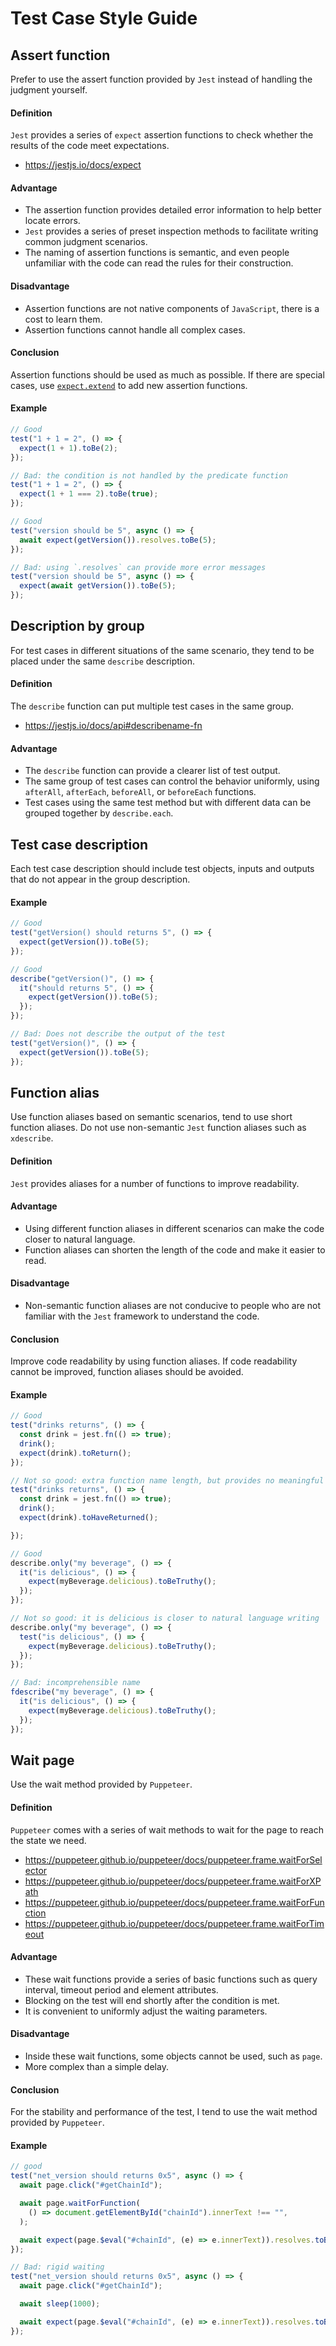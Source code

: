 # Test Case Style Guide

## Assert function

Prefer to use the assert function provided by `Jest` instead of handling the judgment yourself.

#### Definition

`Jest` provides a series of `expect` assertion functions to check whether the results of the code meet expectations.
* <https://jestjs.io/docs/expect>

#### Advantage

- The assertion function provides detailed error information to help better locate errors.
- `Jest` provides a series of preset inspection methods to facilitate writing common judgment scenarios.
- The naming of assertion functions is semantic, and even people unfamiliar with the code can read the rules for their construction.

#### Disadvantage

- Assertion functions are not native components of `JavaScript`, there is a cost to learn them.
- Assertion functions cannot handle all complex cases.

#### Conclusion

Assertion functions should be used as much as possible. If there are special cases, use [`expect.extend`](https://jestjs.io/docs/expect#expectextendmatchers) to add new assertion functions.

#### Example

```javascript
// Good
test("1 + 1 = 2", () => {
  expect(1 + 1).toBe(2);
});

// Bad: the condition is not handled by the predicate function
test("1 + 1 = 2", () => {
  expect(1 + 1 === 2).toBe(true);
});

// Good
test("version should be 5", async () => {
  await expect(getVersion()).resolves.toBe(5);
});

// Bad: using `.resolves` can provide more error messages
test("version should be 5", async () => {
  expect(await getVersion()).toBe(5);
});
```

## Description by group

For test cases in different situations of the same scenario, they tend to be placed under the same `describe` description.

#### Definition

The `describe` function can put multiple test cases in the same group.
* <https://jestjs.io/docs/api#describename-fn>

#### Advantage

- The `describe` function can provide a clearer list of test output.
- The same group of test cases can control the behavior uniformly, using `afterAll`, `afterEach`, `beforeAll`, or `beforeEach` functions.
- Test cases using the same test method but with different data can be grouped together by `describe.each`.

## Test case description

Each test case description should include test objects, inputs and outputs that do not appear in the group description.

#### Example

```javascript
// Good
test("getVersion() should returns 5", () => {
  expect(getVersion()).toBe(5);
});

// Good
describe("getVersion()", () => {
  it("should returns 5", () => {
    expect(getVersion()).toBe(5);
  });
});

// Bad: Does not describe the output of the test
test("getVersion()", () => {
  expect(getVersion()).toBe(5);
});
```

## Function alias

Use function aliases based on semantic scenarios, tend to use short function aliases. Do not use non-semantic `Jest` function aliases such as `xdescribe`.

#### Definition

`Jest` provides aliases for a number of functions to improve readability.

#### Advantage

- Using different function aliases in different scenarios can make the code closer to natural language.
- Function aliases can shorten the length of the code and make it easier to read.

#### Disadvantage

- Non-semantic function aliases are not conducive to people who are not familiar with the `Jest` framework to understand the code.

#### Conclusion

Improve code readability by using function aliases. If code readability cannot be improved, function aliases should be avoided.

#### Example

```javascript
// Good
test("drinks returns", () => {
  const drink = jest.fn(() => true);
  drink();
  expect(drink).toReturn();
});

// Not so good: extra function name length, but provides no meaningful information
test("drinks returns", () => {
  const drink = jest.fn(() => true);
  drink();
  expect(drink).toHaveReturned();

});

// Good
describe.only("my beverage", () => {
  it("is delicious", () => {
    expect(myBeverage.delicious).toBeTruthy();
  });
});

// Not so good: it is delicious is closer to natural language writing
describe.only("my beverage", () => {
  test("is delicious", () => {
    expect(myBeverage.delicious).toBeTruthy();
  });
});

// Bad: incomprehensible name
fdescribe("my beverage", () => {
  it("is delicious", () => {
    expect(myBeverage.delicious).toBeTruthy();
  });
});
```

## Wait page

Use the wait method provided by `Puppeteer`.

#### Definition

`Puppeteer` comes with a series of wait methods to wait for the page to reach the state we need.

* <https://puppeteer.github.io/puppeteer/docs/puppeteer.frame.waitForSelector>
* <https://puppeteer.github.io/puppeteer/docs/puppeteer.frame.waitForXPath>
* <https://puppeteer.github.io/puppeteer/docs/puppeteer.frame.waitForFunction>
* <https://puppeteer.github.io/puppeteer/docs/puppeteer.frame.waitForTimeout>

#### Advantage

- These wait functions provide a series of basic functions such as query interval, timeout period and element attributes.
- Blocking on the test will end shortly after the condition is met.
- It is convenient to uniformly adjust the waiting parameters.

#### Disadvantage

- Inside these wait functions, some objects cannot be used, such as `page`.
- More complex than a simple delay.

#### Conclusion

For the stability and performance of the test, I tend to use the wait method provided by `Puppeteer`.

#### Example

```javascript
// good
test("net_version should returns 0x5", async () => {
  await page.click("#getChainId");

  await page.waitForFunction(
    () => document.getElementById("chainId").innerText !== "",
  );

  await expect(page.$eval("#chainId", (e) => e.innerText)).resolves.toBe("0x5");
});

// Bad: rigid waiting
test("net_version should returns 0x5", async () => {
  await page.click("#getChainId");

  await sleep(1000);

  await expect(page.$eval("#chainId", (e) => e.innerText)).resolves.toBe("0x5");
});
```
